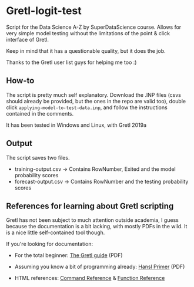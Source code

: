 <div>
  
</div>


# Gretl-logit-test

Script for the Data Science A-Z by SuperDataScience course. Allows for very simple model testing without the limitations of the point & click interface of Gretl.

Keep in mind that it has a questionable quality, but it does the job.

Thanks to the Gretl user list guys for helping me too :)

## How-to

The script is pretty much self explanatory. Download the .INP files (csvs should already be provided, but the ones in the repo are valid too), double click ``applying-model-to-test-data.inp``, and follow the instructions contained in the comments.

It has been tested in Windows and Linux, with Gretl 2019a

## Output

The script saves two files.

- training-output.csv -> Contains RowNumber, Exited and the model probability scores
- forecast-output.csv -> Contains RowNumber and the testing probability scores


## References for learning about Gretl scripting

Gretl has not been subject to much attention outside academia, I guess because the documentation is a bit lacking, with mostly PDFs in the wild. It is a nice little self-contained tool though.

If you're looking for documentation:

- For the total beginner: [The Gretl guide](http://gretl.sourceforge.net/gretl-help/gretl-guide.pdf) (PDF)
- Assuming you know a bit of programming already: [Hansl Primer](http://ricardo.ecn.wfu.edu/pub/gretl/manual/PDF/hansl-primer-a4.pdf) (PDF)

- HTML references: [Command Reference](http://gretl.sourceforge.net/gretl-help/cmdref.html) & [Function Reference](http://gretl.sourceforge.net/gretl-help/funcref.html)

